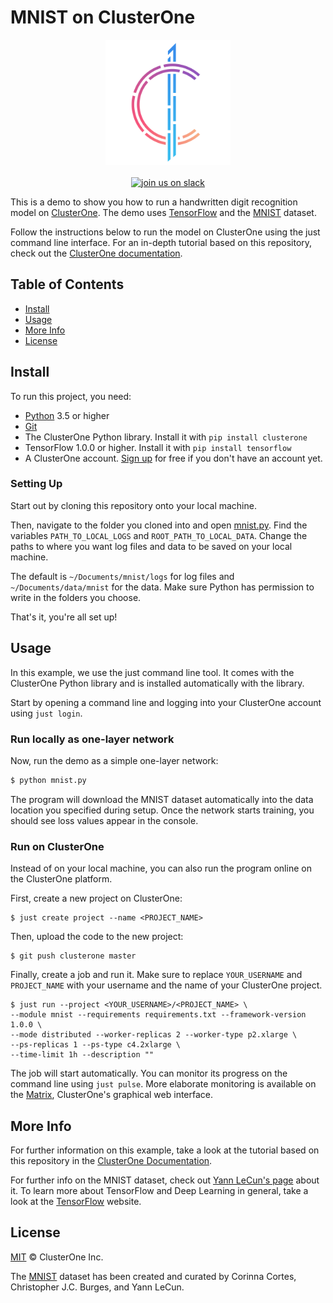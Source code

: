 # MNIST on ClusterOne
<p align="center">
<img src="c1_logo.png" alt="ClusterOne" width="200">
<br>
<br>
<a href="https://slackin-altdyjrdgq.now.sh"><img src="https://slackin-altdyjrdgq.now.sh/badge.svg" alt="join us on slack"></a>
</p>

This is a demo to show you how to run a handwritten digit recognition model on [ClusterOne](https://clusterone.com). The demo uses [TensorFlow](https://tensorflow.org) and the [MNIST](http://yann.lecun.com/exdb/mnist/) dataset.



Follow the instructions below to run the model on ClusterOne using the just command line interface. For an in-depth tutorial based on this repository, check out the [ClusterOne documentation](https://docs.clusterone.com/v1.0/docs/mnist-with-clusterone).

## Table of Contents

- [Install](#install)
- [Usage](#usage)
- [More Info](#more-info)
- [License](#license)

## Install

To run this project, you need:

- [Python](https://python.org/) 3.5 or higher
- [Git](https://git-scm.com/)
- The ClusterOne Python library. Install it with `pip install clusterone`
- TensorFlow 1.0.0 or higher. Install it with `pip install tensorflow`
- A ClusterOne account. [Sign up](https://clusterone.com/) for free if you don't have an account yet.

### Setting Up

Start out by cloning this repository onto your local machine. 

Then, navigate to the folder you cloned into and open [mnist.py](mnist.py). Find the variables `PATH_TO_LOCAL_LOGS` and `ROOT_PATH_TO_LOCAL_DATA`. Change the paths to where you want log files and data to be saved on your local machine. 

The default is `~/Documents/mnist/logs` for log files and `~/Documents/data/mnist` for the data. Make sure Python has permission to write in the folders you choose.

That's it, you're all set up!

## Usage

In this example, we use the just command line tool. It comes with the ClusterOne Python library and is installed automatically with the library.

Start by opening a command line and logging into your ClusterOne account using `just login`.

### Run locally as one-layer network

Now, run the demo as a simple one-layer network:

```bash
$ python mnist.py
```

The program will download the MNIST dataset automatically into the data location you specified during setup. Once the network starts training, you should see loss values appear in the console.

### Run on ClusterOne

Instead of on your local machine, you can also run the program online on the ClusterOne platform.

First, create a new project on ClusterOne:

```shell
$ just create project --name <PROJECT_NAME>
```

Then, upload the code to the new project:

```shell
$ git push clusterone master
```

Finally, create a job and run it. Make sure to replace `YOUR_USERNAME` and `PROJECT_NAME` with your username and the name of your ClusterOne project.

```shell
$ just run --project <YOUR_USERNAME>/<PROJECT_NAME> \ 
--module mnist --requirements requirements.txt --framework-version 1.0.0 \
--mode distributed --worker-replicas 2 --worker-type p2.xlarge \
--ps-replicas 1 --ps-type c4.2xlarge \
--time-limit 1h --description ""
```

The job will start automatically. You can monitor its progress on the command line using `just pulse`. More elaborate monitoring is available on the [Matrix](https://clusterone.com/matrix), ClusterOne's graphical web interface. 

## More Info

For further information on this example, take a look at the tutorial based on this repository in the [ClusterOne Documentation](https://docs.clusterone.com/v1.0/docs/mnist-with-clusterone).

For further info on the MNIST dataset, check out [Yann LeCun's page](http://yann.lecun.com/exdb/mnist/) about it. To learn more about TensorFlow and Deep Learning in general, take a look at the [TensorFlow](https://tensorflow.org) website.

## License

[MIT](LICENSE) © ClusterOne Inc.

The [MNIST](http://yann.lecun.com/exdb/mnist/) dataset has been created and curated by Corinna Cortes, Christopher J.C. Burges, and Yann LeCun.